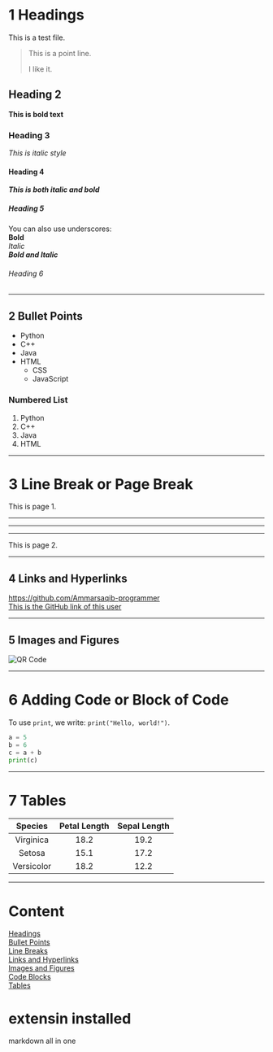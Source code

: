 # 1 Headings
This is a test file.  
> This is a point line.  
>  
> I like it.  

## Heading 2
**This is bold text**  

### Heading 3
*This is italic style*  

#### Heading 4
***This is both italic and bold***  

##### Heading 5
You can also use underscores:  
__Bold__  
_Italic_  
___Bold and Italic___  

###### Heading 6

---

## 2 Bullet Points
- Python
- C++
- Java
- HTML
    - CSS
    - JavaScript  

### Numbered List
1. Python
2. C++
3. Java
1. HTML  

---

# 3 Line Break or Page Break
This is page 1.  

---  
___  
***  

This is page 2.  

---

## 4 Links and Hyperlinks
<https://github.com/Ammarsaqib-programmer>  
[This is the GitHub link of this user](https://github.com/Ammarsaqib-programmer)  

---

## 5 Images and Figures
![QR Code](qr.png)  

---

# 6 Adding Code or Block of Code
To use `print`, we write: `print("Hello, world!")`.  

```python
a = 5
b = 6
c = a + b
print(c)
```  

---

# 7 Tables
|   Species   | Petal Length | Sepal Length |
|:-----------:|:------------:|:------------:|
|  Virginica  |     18.2     |     19.2     |
|    Setosa   |     15.1     |     17.2     |
| Versicolor  |     18.2     |     12.2     |

---

# Content
[Headings](#1-headings)  
[Bullet Points](#2-bullet-points)  
[Line Breaks](#3-line-break-or-page-break)  
[Links and Hyperlinks](#4-links-and-hyperlinks)  
[Images and Figures](#5-images-and-figures)  
[Code Blocks](#6-adding-code-or-block-of-code)  
[Tables](#7-tables)  

# extensin installed
markdown all in one
